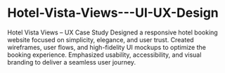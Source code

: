 # Hotel-Vista-Views---UI-UX-Design
Hotel Vista Views – UX Case Study Designed a responsive hotel booking website focused on simplicity, elegance, and user trust. Created wireframes, user flows, and high-fidelity UI mockups to optimize the booking experience. Emphasized usability, accessibility, and visual branding to deliver a seamless user journey.
